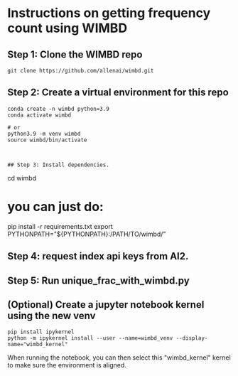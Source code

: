 # Instructions on getting frequency count using WIMBD

## Step 1: Clone the WIMBD repo
```
git clone https://github.com/allenai/wimbd.git
```

## Step 2: Create a virtual environment for this repo
```
conda create -n wimbd python=3.9
conda activate wimbd

# or 
python3.9 -m venv wimbd
source wimbd/bin/activate



## Step 3: Install dependencies.
```
cd wimbd

# you can just do:
pip install -r requirements.txt
export PYTHONPATH="${PYTHONPATH}:/PATH/TO/wimbd/"

## Step 4: request index api keys from AI2.

## Step 5: Run unique_frac_with_wimbd.py

## (Optional) Create a jupyter notebook kernel using the new venv
```
pip install ipykernel
python -m ipykernel install --user --name=wimbd_venv --display-name="wimbd_kernel"
```
When running the notebook, you can then select this "wimbd_kernel" kernel to make sure the environment is aligned. 
